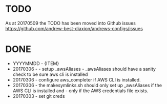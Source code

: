# TODO

As at 20170509 the TODO has been moved into Github issues
https://github.com/andrew-best-diaxion/andrews-configs/issues


# DONE
- YYYYMMDD - {ITEM}
- 20170306 - - setup \_awsAliases - \_awsAliases should have a sanity check to be sure aws cli is installed
- 20170306 - configure aws_completer if AWS CLI is installed.
- 20170306 - the makesymlinks.sh should only set up \_awsAliases if the AWS CLI is installed and - only if the AWS credentials file exists.
- 20170303 - set git creds
